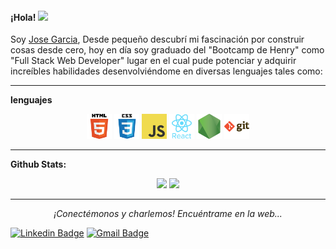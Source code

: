 <h4> ¡Hola! <img src="https://raw.githubusercontent.com/verma-anushka/verma-anushka/master/gifs/wave.gif" width="30px"></h4>

Soy [Jose Garcia](https://github.com/Valderrama20/), Desde pequeño descubrí mi fascinación por construir cosas desde cero, hoy en día soy graduado del 
"Bootcamp de Henry" como "Full Stack Web Developer" lugar en el cual pude potenciar y adquirir increíbles habilidades desenvolviéndome en diversas lenguajes tales como:

---

**lenguajes**

<p align="center">

  <div align="center">
  
  <code><img height="40" src="https://raw.githubusercontent.com/github/explore/80688e429a7d4ef2fca1e82350fe8e3517d3494d/topics/html/html.png"></code> <code><img height="40" src="https://raw.githubusercontent.com/github/explore/80688e429a7d4ef2fca1e82350fe8e3517d3494d/topics/css/css.png"></code> <code><img height="40" src="https://raw.githubusercontent.com/github/explore/80688e429a7d4ef2fca1e82350fe8e3517d3494d/topics/javascript/javascript.png"></code> <code><img height="40" src="https://raw.githubusercontent.com/devicons/devicon/master/icons/react/react-original-wordmark.svg"></code> <code><img height="40" src="https://raw.githubusercontent.com/github/explore/80688e429a7d4ef2fca1e82350fe8e3517d3494d/topics/nodejs/nodejs.png"></code> <code><img height="40" src="https://raw.githubusercontent.com/github/explore/80688e429a7d4ef2fca1e82350fe8e3517d3494d/topics/git/git.png"></code> 

  </div>
  </p>
  
---

**Github Stats:**

<p align="center">
  
  <img src="https://github-readme-stats.vercel.app/api?username=Valderrama20&hide=stars&show_icons=true&theme=dracula&line_height=32">
  <img src="https://github-readme-stats.vercel.app/api/top-langs/?username=Valderrama20&count_private=true&theme=dracula">

</p>

---

<p align="center">
  <i>¡Conectémonos y charlemos! Encuéntrame en la web...</i>
  
   [![Linkedin Badge](https://img.shields.io/badge/-Jose_Garcia-blue?style=flat-square&logo=Linkedin&logoColor=white&link=https://www.linkedin.com/in/jose-garcia-025766241/)](https://www.linkedin.com/in/jose-garcia-025766241/) 
   [![Gmail Badge](https://img.shields.io/badge/-jose23122009-c14438?style=flat-square&logo=Gmail&logoColor=white&link=mailto:jose23122009@gmail.com)](mailto:jose23122009@gmail.com)

  

</div>
